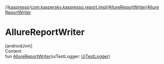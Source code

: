 //[kaspresso](../../index.md)/[com.kaspersky.kaspresso.report.impl](../index.md)/[AllureReportWriter](index.md)/[AllureReportWriter](-allure-report-writer.md)



# AllureReportWriter  
[androidJvm]  
Content  
fun [AllureReportWriter](-allure-report-writer.md)(uiTestLogger: [UiTestLogger](../../com.kaspersky.kaspresso.logger/-ui-test-logger/index.md))  



